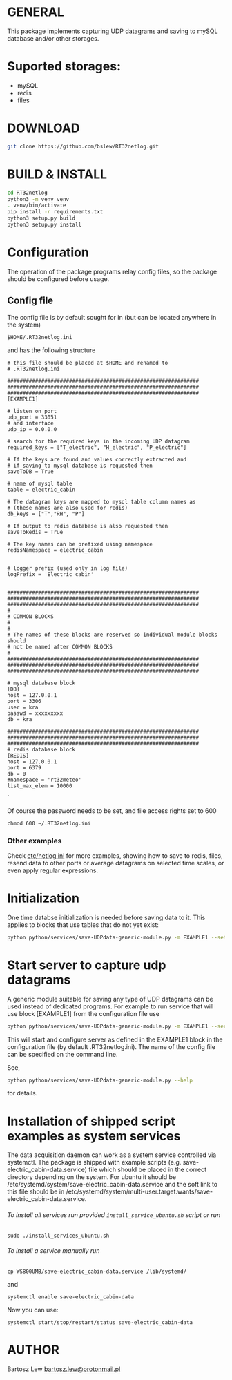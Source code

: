 # GENERAL

This package implements capturing UDP datagrams and saving to
mySQL database and/or other storages.

# Suported storages:

 * mySQL
 * redis
 * files


# DOWNLOAD

```sh
git clone https://github.com/bslew/RT32netlog.git
```

# BUILD & INSTALL
```sh
cd RT32netlog
python3 -m venv venv
. venv/bin/activate
pip install -r requirements.txt
python3 setup.py build
python3 setup.py install
```


# Configuration

The operation of the package programs relay config files, 
so the package should be configured before usage.



## Config file
The config file is by default sought for in (but can be located anywhere in the system) 

`$HOME/.RT32netlog.ini`

and has the following structure

	# this file should be placed at $HOME and renamed to
	# .RT32netlog.ini

	##############################################################
	##############################################################
	##############################################################
	[EXAMPLE1]
	
	# listen on port
	udp_port = 33051
	# and interface
	udp_ip = 0.0.0.0
	
	# search for the required keys in the incoming UDP datagram
	required_keys = ["T_electric", "H_electric", "P_electric"]
	
	# If the keys are found and values correctly extracted and 
	# if saving to mysql database is requested then
	saveToDB = True
	
	# name of mysql table
	table = electric_cabin
	
	# The datagram keys are mapped to mysql table column names as
	# (these names are also used for redis)
	db_keys = ["T","RH", "P"]
	
	# If output to redis database is also requested then
	saveToRedis = True
	
	# The key names can be prefixed using namespace 
	redisNamespace = electric_cabin
	
	
	# logger prefix (used only in log file)
	logPrefix = 'Electric cabin'
	
	
	##############################################################
	##############################################################
	##############################################################
	#
	# COMMON BLOCKS
	#
	#
	# The names of these blocks are reserved so individual module blocks should
	# not be named after COMMON BLOCKS 
	#
	##############################################################
	##############################################################
	##############################################################
	
	# mysql database block
	[DB]
	host = 127.0.0.1
	port = 3306
	user = kra
	passwd = xxxxxxxxx
	db = kra
	
	##############################################################
	##############################################################
	##############################################################
	# redis database block
	[REDIS]
	host = 127.0.0.1
	port = 6379
	db = 0
	#namespace = 'rt32meteo'
	list_max_elem = 10000

	`
	
Of course the password needs to be set, and file access rights set to 600

`chmod 600 ~/.RT32netlog.ini`


### Other examples
Check [etc/netlog.ini](etc/netlog.ini) for more examples, showing how to save to redis, files,
resend data to other ports or average datagrams on selected time scales,
or even apply regular expressions.


# Initialization
One time databse initialization is needed before saving data to it.
This applies to blocks that use tables that do not yet exist:

```sh
python python/services/save-UDPdata-generic-module.py -m EXAMPLE1 --setup -c examples/RT32netlog.ini
```


# Start server to capture udp datagrams

A generic module suitable for saving any type of UDP datagrams can be used instead
of dedicated programs. For example to run service that will use block
[EXAMPLE1] from the configuration file use

```sh
python python/services/save-UDPdata-generic-module.py -m EXAMPLE1 --serverUDP -c examples/RT32netlog.ini
```

This will start and configure server as defined in the EXAMPLE1 block in the 
configuration file (by default .RT32netlog.ini). The name of the config file 
can be specified on the command line.

See, 
```sh
python python/services/save-UDPdata-generic-module.py --help
```
for details.


# Installation of shipped script examples as system services

The data acquisition daemon can work as a system service controlled via systemctl.
The package is shipped with example scripts
(e.g. save-electric_cabin-data.service) file which should be placed in the correct
directory depending on the system. For ubuntu it should be 
/etc/systemd/system/save-electric_cabin-data.service and the soft link to this file should be in
/etc/systemd/system/multi-user.target.wants/save-electric_cabin-data.service.


###### To install all services run provided `install_service_ubuntu.sh` script or run 

`sudo ./install_services_ubuntu.sh`

###### To install a service manually run

`cp WS800UMB/save-electric_cabin-data.service /lib/systemd/`

and

`systemctl enable save-electric_cabin-data`

Now you can use:

`systemctl start/stop/restart/status save-electric_cabin-data`



# AUTHOR
Bartosz Lew [<bartosz.lew@protonmail.pl>](bartosz.lew@protonmail.pl)

